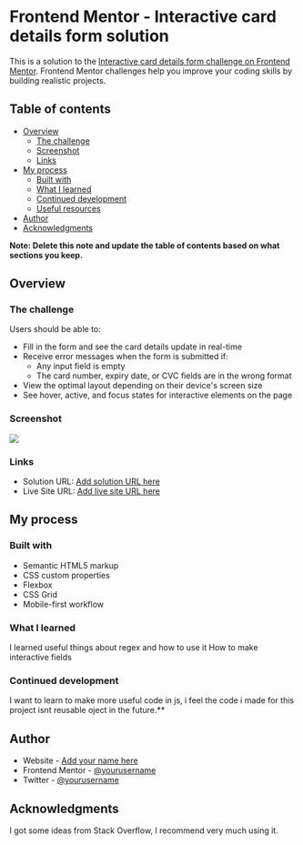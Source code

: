 # Frontend Mentor - Interactive card details form solution

This is a solution to the [Interactive card details form challenge on Frontend Mentor](https://www.frontendmentor.io/challenges/interactive-card-details-form-XpS8cKZDWw). Frontend Mentor challenges help you improve your coding skills by building realistic projects. 

## Table of contents

- [Overview](#overview)
  - [The challenge](#the-challenge)
  - [Screenshot](#screenshot)
  - [Links](#links)
- [My process](#my-process)
  - [Built with](#built-with)
  - [What I learned](#what-i-learned)
  - [Continued development](#continued-development)
  - [Useful resources](#useful-resources)
- [Author](#author)
- [Acknowledgments](#acknowledgments)

**Note: Delete this note and update the table of contents based on what sections you keep.**

## Overview

### The challenge

Users should be able to:

- Fill in the form and see the card details update in real-time
- Receive error messages when the form is submitted if:
  - Any input field is empty
  - The card number, expiry date, or CVC fields are in the wrong format
- View the optimal layout depending on their device's screen size
- See hover, active, and focus states for interactive elements on the page

### Screenshot

![](./solution/mobile-solution-active.jpg.jpg)


### Links

- Solution URL: [Add solution URL here](https://github.com/FrancoMinati/Interactive-Card)
- Live Site URL: [Add live site URL here](https://francominati.github.io/Interactive-Card/)

## My process

### Built with

- Semantic HTML5 markup
- CSS custom properties
- Flexbox
- CSS Grid
- Mobile-first workflow



### What I learned

I learned useful things about regex and how to use it
How to make interactive fields
### Continued development

I want to learn to make more useful code in js, i feel the code i made for this project isnt reusable 
oject in the future.**

## Author

- Website - [Add your name here](https://github.com/FrancoMinati)
- Frontend Mentor - [@yourusername](https://www.frontendmentor.io/profile/FrancoMinati)
- Twitter - [@yourusername](https://www.twitter.com/FrancoMinatii)


## Acknowledgments

I got some ideas from Stack Overflow, I recommend very much using it.